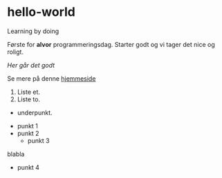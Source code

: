 # hello-world
Learning by doing

Første for **alvor** programmeringsdag. Starter godt og vi tager det nice og roligt. 

*Her går det godt*

Se mere på denne [hjemmeside](https://www.dr.dk/)

1. Liste et. 
2. Liste to.
  * underpunkt. 

- punkt 1
- punkt 2
  - punkt 3

blabla

  - punkt 4
